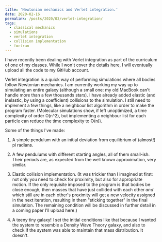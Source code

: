 ```yaml
---
title: 'Newtonian mechanics and Verlet integration.'
date: 2020-02-16
permalink: /posts/2020/03/verlet-integration/
tags:
  - classical mechanics
  - simulations
  - verlet integration
  - collision implementation
  - fortran
---
```


I have recently been dealing with Verlet integration as part of the curriculum of one of my classes. While I won't cover the details here, I will eventually upload all the code to my GitHub account.

Verlet integration is a quick way of performing simulations where all bodies follow Newtonian mechanics. I am currently working my way up to simulating an entire galaxy (although a small one: my old MacBook can't handle more than a few thousands stars). I have already added elastic (and inelastic, by using a coefficient) collisions to the simulation. I still need to implement a few things, like a neighbour list algorithm in order to make the program faster. (Molecular simulations show, if left unoptimized, a time complexity of order O(n^2), but implementing a neighbour list for each particle can reduce the time complexity to O(n)).

Some of the things I've made:

 1. A simple pendulum with an initial deviation from equilibrium of (almost!) pi radians.

 2. A few pendulums with different starting angles, all of them small-ish. Their periods are,
 as expected from the well known approximation, very similar.

 3. Elastic collision implementation. (It was trickier than I imagined at first: not only you need to check for proximity, but also for appropriate motion. If the only requisite imposed to the program is that bodies be close enough, then masses that have just collided with each other *and* which still are in each other's proximity will get a new velocity assigned in the next iteration, resulting in them "sticking together" in the final simulation. The remaining condition will be discussed in further detail in a coming paper I'll upload here.)

 4. A teeny tiny galaxy! I set the initial conditions like that because I wanted the system to resemble a Density Wave Theory galaxy, and also to check if the system was able to maintain that mass distribution. It doesn't.
